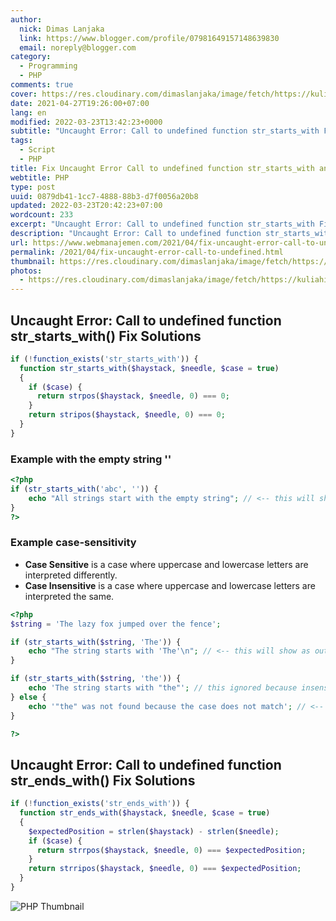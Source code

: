 ```yaml
---
author:
  nick: Dimas Lanjaka
  link: https://www.blogger.com/profile/07981649157148639830
  email: noreply@blogger.com
category:
  - Programming
  - PHP
comments: true
cover: https://res.cloudinary.com/dimaslanjaka/image/fetch/https://kuliahitblog.files.wordpress.com/2019/08/1dbdb-fatal2berror2buncaught2berror2bcall2bto2bundefined2bfunction2bmysql_connect25282529.png
date: 2021-04-27T19:26:00+07:00
lang: en
modified: 2022-03-23T13:42:23+0000
subtitle: "Uncaught Error: Call to undefined function str_starts_with Fix Solutions"
tags:
  - Script
  - PHP
title: Fix Uncaught Error Call to undefined function str_starts_with and str_ends_with
webtitle: PHP
type: post
uuid: 0879db41-1cc7-4888-88b3-d7f0056a20b8
updated: 2022-03-23T20:42:23+07:00
wordcount: 233
excerpt: "Uncaught Error: Call to undefined function str_starts_with Fix Solutions"
description: "Uncaught Error: Call to undefined function str_starts_with Fix Solutions"
url: https://www.webmanajemen.com/2021/04/fix-uncaught-error-call-to-undefined.html
permalink: /2021/04/fix-uncaught-error-call-to-undefined.html
thumbnail: https://res.cloudinary.com/dimaslanjaka/image/fetch/https://kuliahitblog.files.wordpress.com/2019/08/1dbdb-fatal2berror2buncaught2berror2bcall2bto2bundefined2bfunction2bmysql_connect25282529.png
photos:
  - https://res.cloudinary.com/dimaslanjaka/image/fetch/https://kuliahitblog.files.wordpress.com/2019/08/1dbdb-fatal2berror2buncaught2berror2bcall2bto2bundefined2bfunction2bmysql_connect25282529.png
---
```


## Uncaught Error: Call to undefined function str_starts_with() Fix Solutions
```php
if (!function_exists('str_starts_with')) {
  function str_starts_with($haystack, $needle, $case = true)
  {
    if ($case) {
      return strpos($haystack, $needle, 0) === 0;
    }
    return stripos($haystack, $needle, 0) === 0;
  }
}
```
### Example with the empty string ''
```php
<?php
if (str_starts_with('abc', '')) {
    echo "All strings start with the empty string"; // <-- this will show as output
}
?>
```

### Example case-sensitivity
- **Case Sensitive** is a case where uppercase and lowercase letters are interpreted differently.
- **Case Insensitive** is a case where uppercase and lowercase letters are interpreted the same.
```php
<?php
$string = 'The lazy fox jumped over the fence';

if (str_starts_with($string, 'The')) {
    echo "The string starts with 'The'\n"; // <-- this will show as output
}

if (str_starts_with($string, 'the')) {
    echo 'The string starts with "the"'; // this ignored because insensitive
} else {
    echo '"the" was not found because the case does not match'; // <-- this will show as output
}

?>
```

## Uncaught Error: Call to undefined function str_ends_with() Fix Solutions
```php
if (!function_exists('str_ends_with')) {
  function str_ends_with($haystack, $needle, $case = true)
  {
    $expectedPosition = strlen($haystack) - strlen($needle);
    if ($case) {
      return strrpos($haystack, $needle, 0) === $expectedPosition;
    }
    return strripos($haystack, $needle, 0) === $expectedPosition;
  }
}
```

![PHP Thumbnail](https://res.cloudinary.com/dimaslanjaka/image/fetch/https://kuliahitblog.files.wordpress.com/2019/08/1dbdb-fatal2berror2buncaught2berror2bcall2bto2bundefined2bfunction2bmysql_connect25282529.png)

